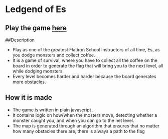 # Ledgend of Es 
## Play the game [here](https://nickpaolino.github.io/legend-of-es-demo/)

##Description 
* Play as one of the greatest Flatiron School instructors of all time, Es, as you dodge monsters and collect coffee.
* It is a game of survival, where you have to collect all the coffee on the board in order to generate the flag that will bring you to the next level, all while dodging monsters.
* Every level becomes harder and harder because the board generates more obstacles.

## How it is made 
* The game is written in plain javascript .
* It contains logic on how/when the mosters move, detecting whether a monster caught you, and when you can go to the net level.
* The map is generated through an algorithm that ensures that no matter how many obstacles there are, there is always a path to the flag
